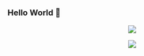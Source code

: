 ### Hello World 👋
<p align="center">
<img src="https://github-readme-stats.vercel.app/api?username=Tahahaha7&show_icons=true&theme=graywhite&bg_color=50,43cea2,185a9d&title_color=fff&text_color=fff&hide=contribs,issues" />
</p>
<p align="center">
<img src="https://github-readme-stats.vercel.app/api/top-langs/?username=Tahahaha7&theme=graywhite&layout=compact" />
</p>

<!--e96443,904e95 eecda3,ef629f 43cea2,185a9d -->
